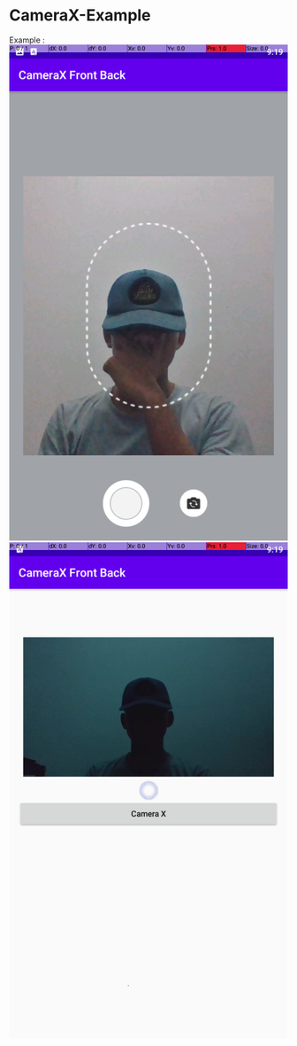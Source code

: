 # CameraX-Example

Example : 
![ss1](https://github.com/arbaelbarca/CameraX-Example/blob/master/Screenshot_2022.01.12_21.19.32.648.png)
![ss2](https://github.com/arbaelbarca/CameraX-Example/blob/master/Screenshot_2022.01.12_21.19.03.381.png)

